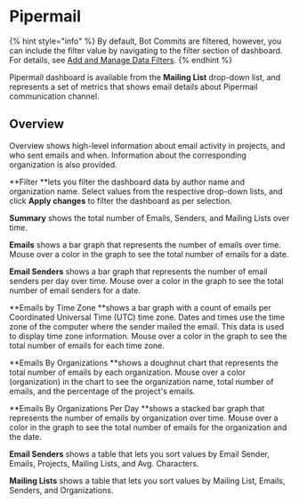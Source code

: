# Pipermail

{% hint style="info" %}
By default, Bot Commits are filtered, however, you can include the filter value by navigating to the filter section of dashboard. For details, see [Add and Manage Data Filters](../../filter-data/add-and-manage-data-filters.md).
{% endhint %}

Pipermail dashboard is available from the **Mailing List** drop-down list, and represents a set of metrics that shows email details about Pipermail communication channel.

## Overview

Overview shows high-level information about email activity in projects, and who sent emails and when. Information about the corresponding organization is also provided.

**Filter **lets you filter the dashboard data by author name and organization name. Select values from the respective drop-down lists, and click **Apply changes** to filter the dashboard as per selection.

**Summary** shows the total number of Emails, Senders, and Mailing Lists over time.

**Emails** shows a bar graph that represents the number of emails over time. Mouse over a color in the graph to see the total number of emails for a date.

**Email Senders** shows a bar graph that represents the number of email senders per day over time. Mouse over a color in the graph to see the total number of email senders for a date.

**Emails by Time Zone **shows a bar graph with a count of emails per Coordinated Universal Time (UTC) time zone. Dates and times use the time zone of the computer where the sender mailed the email. This data is used to display time zone information. Mouse over a color in the graph to see the total number of emails for each time zone.

**Emails By Organizations **shows a doughnut chart that represents the total number of emails by each organization. Mouse over a color (organization) in the chart to see the organization name, total number of emails, and the percentage of the project's emails.

**Emails By Organizations Per Day **shows a stacked bar graph that represents the number of emails by organization over time. Mouse over a color in the graph to see the total number of emails for the organization and the date. 

**Email Senders** shows a table that lets you sort values by Email Sender, Emails, Projects, Mailing Lists, and Avg. Characters. 

**Mailing Lists** shows a table that lets you sort values by Mailing List, Emails, Senders, and Organizations.
